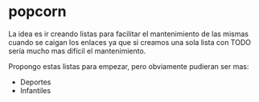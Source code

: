 # popcorn

La idea es ir creando listas para facilitar el mantenimiento de las mismas cuando se caigan los enlaces ya que si creamos una sola lista con TODO sería mucho mas difícil el mantenimiento.

Propongo estas listas para empezar, pero obviamente pudieran ser mas:

- Deportes
- Infantiles

